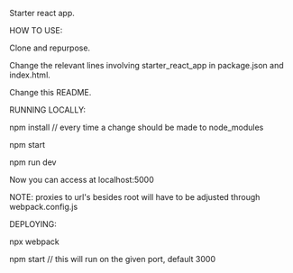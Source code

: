 Starter react app.

HOW TO USE:

Clone and repurpose.

Change the relevant lines involving starter_react_app in package.json and index.html.

Change this README.

RUNNING LOCALLY:

npm install  // every time a change should be made to node_modules

npm start

npm run dev

Now you can access at localhost:5000

NOTE: proxies to url's besides root will have to be adjusted through webpack.config.js

DEPLOYING:

npx webpack

npm start  // this will run on the given port, default 3000
